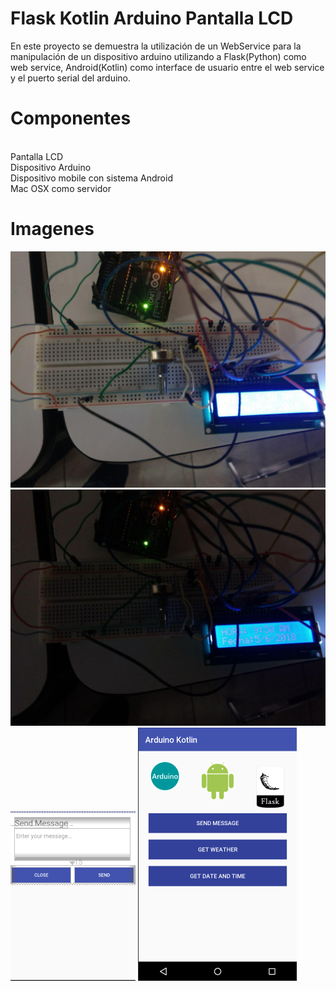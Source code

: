 # Flask Kotlin Arduino Pantalla LCD

En este proyecto se demuestra la utilización de un WebService para la manipulación 
de un dispositivo arduino utilizando a Flask(Python) como web service, Android(Kotlin)
como interface de usuario entre el web service y el puerto serial del arduino.

# Componentes

<br>Pantalla LCD
<br>Dispositivo Arduino
<br>Dispositivo mobile con sistema Android
<br>Mac OSX como servidor


# Imagenes

![Screenshot](photo_2018-06-05_10-11-53.jpg)
![Screenshot](photo_2018-06-05_10-11-58.jpg)
![Screenshot](1.png)
![Screenshot](2.png)
